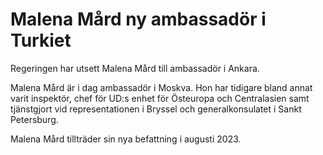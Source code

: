 # Malena Mård ny ambassadör i Turkiet

Regeringen har utsett Malena Mård till ambassadör i Ankara.

Malena Mård är i dag ambassadör i Moskva. Hon har tidigare bland annat varit inspektör, chef för UD:s enhet för Östeuropa och Centralasien samt tjänstgjort vid representationen i Bryssel och generalkonsulatet i Sankt Petersburg.

Malena Mård tillträder sin nya befattning i augusti 2023.
